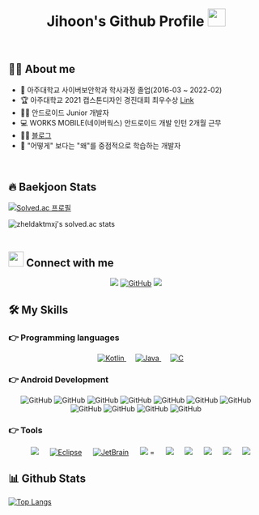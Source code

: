 <h1 align="center">Jihoon's Github Profile <img src="https://media.giphy.com/media/hvRJCLFzcasrR4ia7z/giphy.gif" width="35"></h1>

<br>

## :sassy_man:  About me
- :school: 아주대학교 사이버보안학과 학사과정 졸업(2016-03 ~ 2022-02)
- :trophy: 아주대학교 2021 캡스톤디자인 경진대회 최우수상 [Link](https://lincplus.ajou.ac.kr/acot/?m=30002&mode=view&idx=1049&returnURL=UE83UEJ3bHB4T0s5eUYxUjZjdm9RaGxWdlFVOXg2bEtuU0IvQWxQaHp6SEk2MktocGZZYk81SkROdDNGUG9jaw==)
- :technologist: 안드로이드 Junior 개발자 
- :computer: WORKS MOBILE(네이버웍스) 안드로이드 개발 인턴 2개월 근무 
- :student: [블로그](https://velog.io/@jihoon97)
- :thinking: "어떻게" 보다는 "왜"를 중점적으로 학습하는 개발자 
<br>

## 🔥 Baekjoon Stats

[![Solved.ac
프로필](http://mazassumnida.wtf/api/v2/generate_badge?boj=zheldaktmxj)](https://solved.ac/zheldaktmxj)


![zheldaktmxj's solved.ac stats](https://github-readme-solvedac.hyp3rflow.vercel.app/api/?handle=zheldaktmxj)
<br>
<br>

## <img src="https://media.giphy.com/media/iY8CRBdQXODJSCERIr/giphy.gif" width="30px"> Connect with me
<p align="center">
	<a href="mailto:ahmed.credit_@naver.com"><img src="https://img.shields.io/badge/Naver-03C75A?style=flat-square&logo=Naver&logoColor=white"/></a>
	<a href="https://github.com/Userz1-redd"><img src="https://img.shields.io/badge/github-%23181717.svg?style=plastic&logo=github&logoColor=white" alt="GitHub"/></a>
	<a href="mailto:ahmed.battleb123@ajou.ac.kr"><img src="https://img.shields.io/badge/Gmail-EA4335?style=flat-square&logo=Gmail&logoColor=white"/></a>
	
</p>




## 🛠️ My Skills

### 👉 Programming languages

<p align="center"> 
&emsp;
   <a href="https://kotlinlang.org" target="_blank">
    <img alt="Kotlin" src="https://img.shields.io/badge/Kotlin%20-%2314354C.svg?style=plastic&logo=Kotlin&logoColor=white">
  </a>
   &emsp;
  <a href="https://www.java.com" target="_blank"> 
    <img alt="Java" src="https://img.shields.io/badge/Java-%23007396.svg?style=plastic&logo=java&logoColor=white">
  </a>
&emsp; 
  <a href="https://www.cprogramming.com/" target="_blank"> 
    <img alt="C" src="https://img.shields.io/badge/C%20-%232370ED.svg?style=plastic&logo=c&logoColor=white">
  </a> 
 
</p>

### 👉 Android Development
<p align="center"> 
	<img src="https://img.shields.io/badge/DataBinding-%23181717.svg?style=plastic&logo=&logoColor=white" alt="GitHub"/>
	<img src="https://img.shields.io/badge/ViewBinding-%23181717.svg?style=plastic&logo=&logoColor=white" alt="GitHub"/>
	<img src="https://img.shields.io/badge/Room-%23181717.svg?style=plastic&logo=&logoColor=white" alt="GitHub"/>
	<img src="https://img.shields.io/badge/Coroutine-%23181717.svg?style=plastic&logo=&logoColor=white" alt="GitHub"/>
	<img src="https://img.shields.io/badge/RxJava-%23181717.svg?style=plastic&logo=&logoColor=white" alt="GitHub"/>
	<img src="https://img.shields.io/badge/Dagger2-%23181717.svg?style=plastic&logo=&logoColor=white" alt="GitHub"/>
	<img src="https://img.shields.io/badge/Paging3-%23181717.svg?style=plastic&logo=&logoColor=white" alt="GitHub"/>
	<img src="https://img.shields.io/badge/DiffUtil-%23181717.svg?style=plastic&logo=&logoColor=white" alt="GitHub"/>
	<img src="https://img.shields.io/badge/Retrofit2-%23181717.svg?style=plastic&logo=&logoColor=white" alt="GitHub"/>
	<img src="https://img.shields.io/badge/Glide-%23181717.svg?style=plastic&logo=&logoColor=white" alt="GitHub"/>
	<img src="https://img.shields.io/badge/Compose-%23181717.svg?style=plastic&logo=&logoColor=white" alt="GitHub"/>
  
</p>



 ### 👉 Tools
 
<p align="center">
&emsp;
    <a href="#"><img src="https://img.shields.io/badge/Android Studio-03C75A?style=flat-square&logo=Android Studio&logoColor=white"/></a>
&emsp;
    <a href="#"><img alt="Eclipse" src="https://img.shields.io/badge/eclipse%20ide-%232C2255.svg?&style=plastic&logo=eclipse%20ide&logoColor=white" /></a>
  &emsp;
    <a href="#"><img alt="JetBrain" src="https://img.shields.io/badge/jetbrains-%23000000.svg?style=plastic&logo=jetbrains&logoColor=white" /></a>
	&emsp;
    <a href="#"><img src="https://img.shields.io/badge/IntelliJ IDEA-000000?style=flat-square&logo=IntelliJ IDEA&logoColor=white"/></a>
	=
	&emsp;
    <a href="#"><img src="https://img.shields.io/badge/MySQL-4479A1?style=flat-square&logo=MySQL&logoColor=white"/></a>
	&emsp;
    <a href="#"><img src="https://img.shields.io/badge/PostgreSQL-4169E1?style=flat-square&logo=PostgreSQL&logoColor=white"/></a>
		&emsp;
    <a href="#"><img src="https://img.shields.io/badge/SQLite-003B57?style=flat-square&logo=SQLite&logoColor=white"/></a>
	&emsp;
    <a href="#"><img src="https://img.shields.io/badge/SourceTree-0052CC?style=flat-square&logo=Sourcetree&logoColor=white"/></a>
	&emsp;
    <a href="#"><img src="https://img.shields.io/badge/Postman-FF6C37?style=flat-square&logo=Postman&logoColor=white"/></a>
</p>


## 📊 Github Stats
[![Top Langs](https://github-readme-stats.vercel.app/api/top-langs/?username=Userz1-redd)](https://github.com/Userz1-redd/github-readme-stats)

